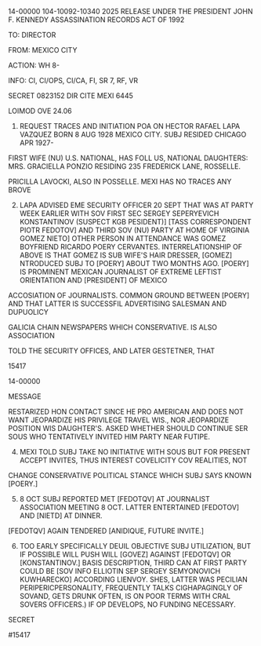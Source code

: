 14-00000
104-10092-10340
2025 RELEASE UNDER THE PRESIDENT JOHN F. KENNEDY ASSASSINATION RECORDS ACT OF 1992

TO: DIRECTOR

FROM: MEXICO CITY

ACTION: WH 8-

INFO: CI, CI/OPS, CI/CA, FI, SR 7, RF, VR

SECRET 0823152
DIR CITE MEXI 6445

LOIMOD OVE 24.06

1. REQUEST TRACES AND INITIATION POA ON HECTOR RAFAEL LAPA
VAZQUEZ BORN 8 AUG 1928 MEXICO CITY. SUBJ RESIDED CHICAGO APR 1927-

FIRST WIFE (NU) U.S. NATIONAL, HAS FOLL US, NATIONAL DAUGHTERS:
MRS. GRACIELLA PONZIO RESIDING 235 FREDERICK LANE, ROSSELLE.

PRICILLA LAVOCKI, ALSO IN POSSELLE. MEXI HAS NO TRACES ANY BROVE

2. LAPA ADVISED EME SECURITY OFFICER 20 SEPT THAT WAS AT PARTY
WEEK EARLIER WITH SOV FIRST SEC SERGEY SEPERYEVICH KONSTANTINOV
(SUSPECT KGB PESIDENT)] [TASS CORRESPONDENT PIOTR FEDOTOV] AND THIRD
SOV (NU) PARTY AT HOME OF VIRGINIA GOMEZ NIETO] OTHER PERSON IN
ATTENDANCE WAS GOMEZ BOYFRIEND RICARDO POERY CERVANTES. INTERRELATIONSHIP
OF ABOVE IS THAT GOMEZ IS SUB WIFE'S HAIR DRESSER, [GOMEZ] NTRODUCED
SUBJ TO [POERY] ABOUT TWO MONTHS AGO. [POERY] IS PROMINENT MEXICAN
JOURNALIST OF EXTREME LEFTIST ORIENTATION AND [PRESIDENT] OF MEXICO

ACCOSIATION OF JOURNALISTS. COMMON GROUND BETWEEN [POERY] AND
THAT LATTER IS SUCCESSFIL ADVERTISING SALESMAN AND DUPUOLICY

GALICIA CHAIN NEWSPAPERS WHICH CONSERVATIVE. IS ALSO
ASSOCIATION

TOLD THE SECURITY OFFICES, AND LATER GESTETNER, THAT

15417

14-00000

MESSAGE

RESTARIZED HON CONTACT SINCE HE PRO AMERICAN AND DOES NOT WANT
JEOPARDIZE HIS PRIVILEGE TRAVEL WIS., NOR JEOPARDIZE POSITION WIS
DAUGHTER'S. ASKED WHETHER SHOULD CONTINUE SER SOUS WHO TENTATIVELY
INVITED HIM PARTY NEAR FUTIPE.

4. MEXI TOLD SUBJ TAKE NO INITIATIVE WITH SOUS BUT FOR PRESENT
ACCEPT INVITES, THUS INTEREST COVELICITY COV REALITIES, NOT

CHANGE CONSERVATIVE POLITICAL STANCE WHICH SUBJ SAYS KNOWN [POERY.]

5. 8 OCT SUBJ REPORTED MET [FEDOTQV] AT JOURNALIST ASSOCIATION MEETING
8 OCT. LATTER ENTERTAINED [FEDOTOV] AND [NIETD] AT DINNER.

[FEDOTQV] AGAIN TENDERED [ANIDIQUE, FUTURE INVITE.]

6. TOO EARLY SPECIFICALLY DEUIL OBJECTIVE SUBJ UTILIZATION, BUT IF
POSSIBLE WILL PUSH WILL [GOVEZ] AGAINST [FEDOTQV] OR [KONSTANTINOV.]
BASIS DESCRIPTION, THIRD CAN AT FIRST PARTY COULD BE [SOV INFO
ELLIOTIN SEP SERGEY SEMYONOVICH KUWHARECKO] ACCORDING LIENVOY.
SHES, LATTER WAS PECILIAN PERIPERICPERSONALITY, FREQUENTLY TALKS
CIGHAPAGINGLY OF SOVAND, GETS DRUNK OFTEN, IS ON POOR TERMS WITH
CRAL SOVERS OFFICERS.) IF OP DEVELOPS, NO FUNDING NECESSARY.

SECRET

#15417
